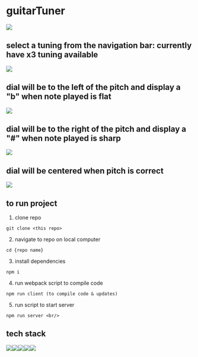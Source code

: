 # guitarTuner
<img src="https://res.cloudinary.com/darp0mj9i/image/upload/v1678901338/projects%20gallery/Guitune/Screen_Shot_2023-03-15_at_12.26.12_ogyrog.jpg"/>

## select a tuning from the navigation bar: currently have x3 tuning available
<img src="https://res.cloudinary.com/darp0mj9i/image/upload/v1678899927/projects%20gallery/Guitune/Screen_Shot_2023-03-15_at_12.04.04_uvlrt9.jpg"/>

## dial will be to the left of the pitch and display a "b" when note played is flat 
<img src="https://res.cloudinary.com/darp0mj9i/image/upload/v1678901336/projects%20gallery/Guitune/Screen_Shot_2023-03-15_at_12.18.35_3_nen0tk.jpg"/>

## dial will be to the right of the pitch and display a "#" when note played is sharp 
<img src="https://res.cloudinary.com/darp0mj9i/image/upload/v1678901205/projects%20gallery/Guitune/Screen_Shot_2023-03-15_at_12.16.52_3_co05rz.jpg"/>

## dial will be centered when pitch is correct 
<img src="https://res.cloudinary.com/darp0mj9i/image/upload/v1678901329/projects%20gallery/Guitune/Screen_Shot_2023-03-15_at_12.17.59_3_pjsg0e.jpg"/>

## to run project

  1) clone repo
  ```
  git clone <this repo>
  ```
  2) navigate to repo on local computer
  ```
  cd {repo name} 
  ```
  3) install dependencies
  ```
  npm i 
  ```
  4) run webpack script to compile code
  ```
  npm run client (to compile code & updates)
  ```
  5) run script to start server
  ```
  npm run server <br/>
  ```
  
 ## tech stack 
 <img src="https://img.shields.io/badge/javascript-%23323330.svg?style=for-the-badge&logo=javascript&logoColor=%23F7DF1E"/><img src="https://img.shields.io/badge/node.js-6DA55F?style=for-the-badge&logo=node.js&logoColor=white"/><img src="https://img.shields.io/badge/react-%2320232a.svg?style=for-the-badge&logo=react&logoColor=%2361DAFB"/><img src="https://img.shields.io/badge/express.js-%23404d59.svg?style=for-the-badge&logo=express&logoColor=%2361DAFB"/><img src="https://res.cloudinary.com/darp0mj9i/image/upload/v1678907628/icons/-react--spring-green_zxl3kl.svg"/>
